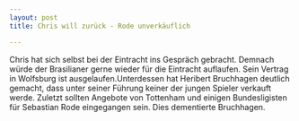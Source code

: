 ```yaml
---
layout: post
title: Chris will zurück - Rode unverkäuflich

---
```


Chris hat sich selbst bei der Eintracht ins Gespräch gebracht. Demnach würde der Brasilianer gerne wieder für die Eintracht auflaufen. Sein Vertrag in Wolfsburg ist ausgelaufen.Unterdessen hat Heribert Bruchhagen deutlich gemacht, dass unter seiner Führung keiner der jungen Spieler verkauft werde. Zuletzt sollten Angebote von Tottenham und einigen Bundesligisten für Sebastian Rode eingegangen sein. Dies dementierte Bruchhagen.


